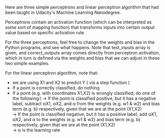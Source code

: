 Here are three simple perceptrons and linear perceptron algorithm that had been taught in Udacity's Machine Learning Nanodegree.

Perceptrons contain an activation function (which can be interpreted as some sort of mapping function) that transforms inputs into certain output value based on specific activation rule.

For the three perceptrons, feel free to change the weights and bias in the Python programs, and see what happens. 
Note that test_inputs array is given, and correct_outputs array comes directly from perceptron activation, which in turn is defined via the weights and bias that we can adjust in these two simple examples.

For the linear perceptron algorithm, note that:
- we are using X1 and X2 to predict Y ( via a step function )
- If a point is correctly classified, do nothing
- If a point (e.g. with coordinates X1,X2) is wrongly classified, do one of the following:\ 
  &rarr; If the point is classified positive, but it has a negative label, subtract αX1, αX2, and α from the weights (e.g. w1 & w2) and bias term (e.g. b) respectively, given that we are at the point (X1,X2)\
  &rarr; If the point is classified negative, but it has a positive label, add αX1, αX2, and α to the weights (e.g. w1 & w2) and bias term (e.g. b) respectively, given that we are at the point (X1,X2)\
  &rarr; α is the learning rate
  
  
  
